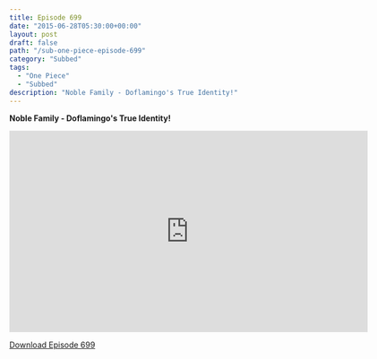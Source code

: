 ```yaml
---
title: Episode 699
date: "2015-06-28T05:30:00+00:00"
layout: post
draft: false
path: "/sub-one-piece-episode-699"
category: "Subbed"
tags:
  - "One Piece"
  - "Subbed"
description: "Noble Family - Doflamingo's True Identity!"
---
```


**Noble Family - Doflamingo's True Identity!**

<iframe width="640" height="360" src="https://www.rapidvideo.com/e/G6FRPGGI89" frameborder="0" marginwidth=0 marginheight=0 scrolling=no allowfullscreen></iframe>

<a href="http://ouo.io/qs/eCodkFEQ?s=https://rapidvid.to/d/https://www.rapidvideo.com/e/G6FRPGGI89">Download Episode 699</a>
